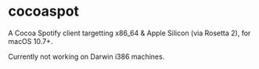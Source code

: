 # cocoaspot

A Cocoa Spotify client targetting x86_64 & Apple Silicon (via Rosetta 2), for macOS 10.7+.

Currently not working on Darwin i386 machines.
